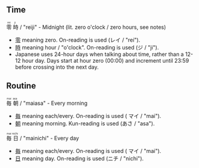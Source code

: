 


## Time
<ruby>
  零 <rp>(</rp><rt>rei</rt><rp>)</rp>
  時 <rp>(</rp><rt>ji</rt><rp>)</rp>
</ruby>/ "reiji"
- Midnight (lit. zero o'clock / zero hours, see notes)
<br>

* [零](https://jisho.org/search/%E9%9B%B6%20%23kanji) meaning zero. On-reading is used (レイ / "rei").
* [時](https://jisho.org/search/%E6%99%82%20%23kanji) meaning hour / "o'clock". On-reading is used (ジ / "ji").
* Japanese uses 24-hour days when talking about time, rather than a 12-12 hour day. Days start at hour zero (00:00) and increment until 23:59 before crossing into the next day.


## Routine
<ruby>
  毎 <rp>(</rp><rt>mai</rt><rp>)</rp>
  朝 <rp>(</rp><rt>asa</rt><rp>)</rp>
</ruby>/ "maiasa" - Every morning
<br>

* [毎](https://jisho.org/search/%E6%AF%8E%20%23kanji) meaning each/every. On-reading is used ( マイ / "mai").
* [朝](https://jisho.org/search/%E6%9C%9D%20%23kanji) meaning morning. Kun-reading is used (あさ / "asa").


<ruby>
  毎 <rp>(</rp><rt>mai</rt><rp>)</rp>
  日 <rp>(</rp><rt>nichi</rt><rp>)</rp>
</ruby>/ "mainichi" - Every day
<br>

* [毎](https://jisho.org/search/%E6%AF%8E%20%23kanji) meaning each/every. On-reading is used ( マイ / "mai").
* [日](https://jisho.org/search/%E6%97%A5%20%23kanji) meaning day. On-reading is used (ニチ / "nichi").
  
  
